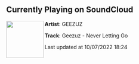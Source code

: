 ## Currently Playing on SoundCloud

[<img align="left" width="100" src="https://i1.sndcdn.com/artworks-b9wh9RNq2Z590kzc-o5lesg-t500x500.jpg">](https://soundcloud.com/geezuzmusic/geezuz-never-letting-go)

**Artist**: GEEZUZ 

**Track**: Geezuz - Never Letting Go

Last updated at 10/07/2022 18:24

